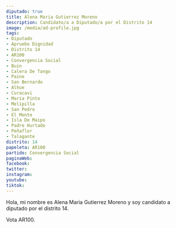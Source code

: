 ```yaml
---
diputado: true
title: Alena Maria Gutierrez Moreno
description: Candidato/a a Diputado/a por el Distrito 14
image: /media/ad-profile.jpg
tags:
- Diputado
- Apruebo Dignidad
- Distrito 14
- AR100
- Convergencia Social
- Buin
- Calera De Tango
- Paine
- San Bernardo
- Alhue
- Curacavi
- Maria Pinto
- Melipilla
- San Pedro
- El Monte
- Isla De Maipo
- Padre Hurtado
- Peñaflor
- Talagante
distrito: 14
papeleta: AR100
partido: Convergencia Social
paginaWeb:
facebook:
twitter:
instagram:
youtube:
tiktok:
---
```

Hola, mi nombre es Alena Maria Gutierrez Moreno y soy candidato a diputado por el distrito 14.

Vota AR100.
